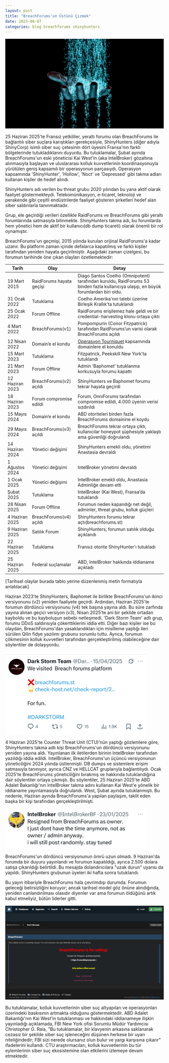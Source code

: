 ```yaml
---
layout: post
title: "BreachForums'un Üstünü Çizmek"
date: 2025-08-07
categories: blog breachforums shinyhunters
---
```



![Üstünü Çiz](/images/hand-sifting-data.jpg)

25 Haziran 2025'te Fransız yetkililer, yeraltı forumu olan BreachForums ile bağlantılı siber suçlara karıştıkları gerekçesiyle, ShinyHunters (diğer adıyla ShinyCorp) isimli siber suç çetesinin dört üyesini Fransa'nın farklı bölgelerinde tutukladıklarını duyurdu. Bu tutuklamalar, Şubat ayında BreachForums'un eski yöneticisi Kai West'in (aka IntelBroker) gözaltına alınmasıyla başlayan ve uluslararası kolluk kuvvetlerinin koordinasyonuyla yürütülen geniş kapsamılı bir operasyonun parçasıydı. Operasyon kapsamında 'ShinyHunter', 'Hollow', 'Noct' ve 'Depressed' gibi takma adları kullanan kişiler de hedef alındı.

ShinyHunters adı verilen bu threat grubu 2020 yılından bu yana aktif olarak faaliyet göstermekteydi. Telekomünikasyon, e-ticaret, teknoloji ve perakende gibi çeşitli endüstrilerde faaliyet gösteren şirketleri hedef alan siber saldırılarla tanınmaktadır. 

Grup, ele geçirdiği verileri özellikle RaidForums ve BreachForums gibi yeraltı forumlarında satmasıyla bilinmekte. ShinyHunters takma adı, bu forumlarda hem yönetici hem de aktif bir kullanıcı(db dump ticareti) olarak önemli bir rol oynamıştır.

BreachForums'un geçmişi, 2015 yılında kurulan orijinal RaidForums'a kadar uzanır. Bu platform zaman içinde defalarca kapatılmış ve farklı kişiler tarafından yeniden hayata geçirilmiştir. Aşağıdaki zaman çizelgesi, bu forumun tarihinde öne çıkan olayları özetlemektedir:

| **Tarih**         | **Olay**                     | **Detay**                                                                 |
|------------------|------------------------------|---------------------------------------------------------------------------|
| 19 Mart 2015     | RaidForums hayata geçişi     | Diago Santos Coelho (Omnipotent) tarafından kuruldu, RaidForums 53 binden fazla kullanıcıya ulaşıp, en büyük forumlardan biri oldu.                                                           |
| 31 Ocak 2022     | Tutuklama                    | Coelho Amerika'nın talebi üzerine Birleşik Krallık’ta tutuklandı                             |
| 25 Ocak 2022     | Forum Offline                | RaidForums erişilemez hale geldi ve bir credential-harvesting klonu ortaya çıktı
| 4 Mart 2022      | BreachForums(v1)             | Pompompurin (Conor Fitzpatrick) tarafından RaidForums’un varisi olarak BreachForums açıldı |
| 12 Nisan 2022    | Domain’e el kondu            | [Operasyon Tourniquet](https://www.europol.europa.eu/media-press/newsroom/news/one-of-world’s-biggest-hacker-forums-taken-down) kapsamında domainlere el konuldu                         |
| 15 Mart 2023     | Tutuklama                    | Fitzpatrick, Peekskill New York’ta tutuklandı                             |
| 21 Mart 2023     | Forum Offline                | Admin ‘Baphomet’ tutuklanma korkusuyla forumu kapattı                             |
| 12 Haziran 2023  | BreachForums(v2) açıldı      | ShinyHunters ve Baphomet forumu tekrar hayata geçirdi                     |
| 18 Haziran 2023  | Forum compromise edildi      | Forum, OnniForums tarafından compromise edildi, 4.000 üyenin verisi sızdırıldı  |
| 15 Mayıs 2024    | Domain’e el kondu            | ABD otoriteleri birden fazla BreachForums domainine el koydu                             |
| 29 Mayıs 2024    | BreachForums(v3) açıldı      | BreachForums tekrar ortaya çıktı, kullanıcılar honeypot şüphesiyle yaklaştı ama güvenliği doğrulandı             |
| 14 Haziran 2024  | Yönetici değişimi            | ShinyHunters emekli oldu, yönetimi Anastasia devraldı                    |
| 1 Ağustos 2024   | Yönetici değişimi            | IntelBroker yönetimi devraldı                                            |
| 1 Ocak 2025      | Yönetici değişimi            | IntelBroker emekli oldu, Anastasia Adminliğe devam etti                            |
| Şubat 2025       | Tutuklama                    | IntelBroker (Kai West), Fransa’da tutuklandı                              |
| 28 Nisan 2025    | Forum Offline                | Forumun neden kapandığı net değil, adminler, threat grubu, kolluk güçleri                                            |
| 4 Haziran 2025   | BreachForums(v4) açıldı      | ShinyHunters forumu tekrar açtı(breachforums.st)                                         |
| 9 Haziran 2025   | Satılık Forum                | ShinyHunters, forumun satılık olduğu açıklandı                                         |
| 22 Haziran 2025  | Tutuklama                    | Fransız otorite ShinyHunter'ı tutukladı                                  |
| 25 Haziran 2025  | Federal suçlamalar           | ABD, IntelBroker hakkında iddianame açıkladı                              |



[Tarihsel olaylar burada tablo yerine düzenlenmiş metin formatıyla anlatılacak]

Haziran 2023'te ShinyHunters, Baphomet ile birlikte BreachForums'un ikinci versiyonunu (v2) yeniden faaliyete geçirdi. Ardından, Haziran 2025'te forumun dördüncü versiyonunu (v4) tek başına yayına aldı. Bu süre zarfında yayına alınan geçici versiyon (v3), Nisan 2025'te ani bir şekilde ortadan kayboldu ve bu kayboluşun sebebi netleşmedi. 'Dark Storm Team' adlı grup, forumu DDoS saldırısıyla çökerttiklerini iddia etti. Diğer bazı kişiler ise bu olaydan, BreachForums'dan yasaklandıkları için misilleme yaptığı ileri sürülen Qilin fidye yazılımı grubunu sorumlu tuttu. Ayrıca, forumun çökmesinin kolluk kuvvetleri tarafından gerçekleştirilmiş olabileceğine dair söylentiler de dolaşıyordu.

<img src="/images/BreachForums2506-fig1.png-3.webp" alt="Dark Storm" width="450">

4 Haziran 2025'te Counter Threat Unit (CTU)’nün yaptığı gözlemlere göre, ShinyHunters takma adlı kişi BreachForums'un dördüncü versiyonunu yeniden yayına aldı. Yayınlanan ilk iletilerden birinin IntelBroker tarafından yazıldığı iddia edildi. IntelBroker, BreachForums'un üçüncü versiyonunun yöneticiliğini 2024 yılında üstlenmişti. DB dumps ve sistemlere erişim satmasıyla tanınıyor, ayrıca CNZ ve HELLCAT gruplarıyla bağlantılıydı. Ocak 2025'te BreachForums yöneticiliğini bırakmış ve hakkında tutuklandığına dair söylentiler ortaya çıkmıştı. Bu söylentiler, 25 Haziran 2025'te ABD Adalet Bakanlığı'nın IntelBroker takma adını kullanan Kai West'e yönelik bir iddianame yayınlamasıyla doğrulandı. West, Şubat ayında tutuklanmıştı. Bu nedenle, Haziran ayında BreachForums'a yapılan paylaşım, taklit eden başka bir kişi tarafından gerçekleştirilmişti.

<img src="/images/BreachForums2506-fig2.png" alt="IntelBroker" width="450">

BreachForums'un dördüncü versiyonunun ömrü uzun olmadı. 9 Haziran'da forumda bir duyuru yayınlandı ve forumun kapatıldığı, ayrıca 2.500 dolara satışa çıkarıldığı belirtildi. Bu mesajda dolandırıcılara "uzak durun" uyarısı da yapıldı. ShinyHunters grubunun üyeleri iki hafta sonra tutuklandı.

Bu yayın itibariyle BreachForums hala çevrimdışı durumda. Forumun geleceği belirsizliğini koruyor; ancak tarihsel model göz önüne alındığında, yeniden canlandırılması olasıdır diyenler var ama forumun öldüğünü artık kabul etmeliyiz, bütün liderler gitti.

![Sold out](/images/BreachForums2506-fig3.png.webp)

Bu tutuklamalar, kolluk kuvvetlerinin siber suç altyapıları ve operasyonları üzerindeki baskısının artmakta olduğunu göstermektedir. ABD Adalet Bakanlığı'nın Kai West'in tutuklanması ve hakkındaki iddianameye ilişkin yayınladığı açıklamada, FBI New York ofisi Sorumlu Müdür Yardımcısı Christopher G. Raia, "Bu tutuklamalar, bir klavyenin arkasına saklanarak cezasız bir şekilde siber suç işleneceğini düşünen herkese bir uyarı niteliğindedir; FBI sizi nerede olursanız olun bulur ve yargı karşısına çıkarır" ifadelerini kullandı. CTU araştırmacıları, kolluk kuvvetlerinin bu tür eylemlerinin siber suç ekosistemine olan etkilerini izlemeye devam etmektedir.
